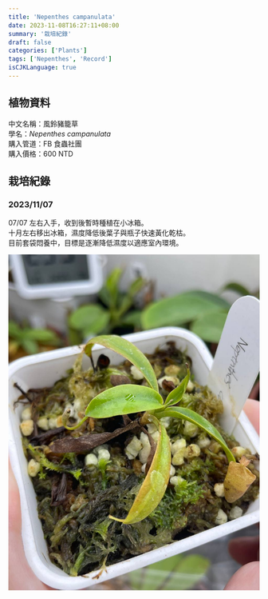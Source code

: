 ```yaml
---
title: 'Nepenthes campanulata'
date: 2023-11-08T16:27:11+08:00
summary: '栽培紀錄'
draft: false
categories: ['Plants']
tags: ['Nepenthes', 'Record']
isCJKLanguage: true
---
```


## 植物資料

中文名稱：風鈴豬籠草  
學名：*Nepenthes campanulata*  
購入管道：FB 食蟲社團  
購入價格：600 NTD  

## 栽培紀錄

### 2023/11/07

07/07 左右入手，收到後暫時種植在小冰箱。  
十月左右移出冰箱，濕度降低後葉子與瓶子快速黃化乾枯。  
目前套袋悶養中，目標是逐漸降低濕度以適應室內環境。  

![2023-11-07](./images/2023-11-07.jpg)
